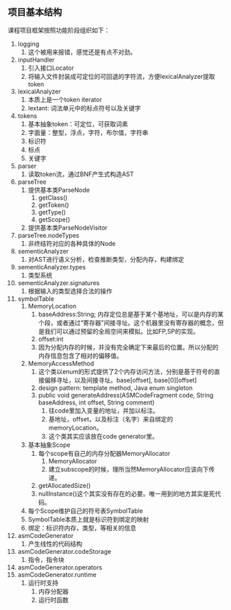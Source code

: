 ## 项目基本结构
课程项目框架按照功能阶段组织如下：

1. logging
    1. 这个被用来报错，感觉还是有点不对劲。
2. inputHandler
    1. 引入接口Locator
    2. 将输入文件封装成可定位的可回退的字符流，方便lexicalAnalyzer提取token
3. lexicalAnalyzer
    1. 本质上是一个token iterator
    2. lextant: 词法单元中的标点符号以及关键字
4. tokens
    1. 基本抽象token：可定位，可获取词素
    2. 字面量：整型，浮点，字符，布尔值，字符串
    3. 标识符
    4. 标点
    5. 关键字
5. parser
    1. 读取token流，通过BNF产生式构造AST
6. parseTree
    1. 提供基本类ParseNode
       1. getClass()
       2. getToken()
       3. getType()
       4. getScope()
    2. 提供基本类ParseNodeVisitor
7. parseTree.nodeTypes
    1. 非终结符对应的各种具体的Node
8.  sementicAnalyzer
    1.  对AST进行语义分析，检查推断类型，分配内存，构建绑定
9.  sementicAnalyzer.types
    1.  类型系统
10. sementicAnalyzer.signatures
    1.  根据输入的类型选择合法的操作
11. symbolTable
    1.  MemoryLocation
        1.  baseAddress:String; 内存定位总是基于某个基地址，可以是内存的某个段，或者通过“寄存器”间接寻址。这个机器里没有寄存器的概念，但是我们可以通过预留的全局空间来模拟。比如FP,SP的实现。
        2.  offset:int
        3.  因为分配内存的时候，并没有完全确定下来最后的位置。所以分配的内存信息包含了相对的偏移值。
    2.  MemoryAccessMethod
        1.  这个类以enum的形式提供了2个内存访问方法，分别是基于符号的直接偏移寻址，以及间接寻址。base[offset], base[0][offset]
        2.  design pattern: template method, Java enum singleton
        3.  public void generateAddress(ASMCodeFragment code, String baseAddress, int offset, String comment)
            1.  往code里加入变量的地址，并加以标注。
            2.  基地址，offset，以及标注（名字）来自绑定的memoryLocation。
            3.  这个类其实应该放在code generator里。
    3.  基本抽象Scope
        1.   每个scope有自己的内存分配器MemoryAllocator
             1.   MemoryAllocator
             2.   建立subscope的时候，理所当然MemoryAllocator应该向下传递。
        2.  getAllocatedSize()
        3.  nullInstance()这个其实没有存在的必要。唯一用到的地方其实是死代码。
    4.  每个Scope维护自己的符号表SymbolTable
    5.  SymbolTable本质上就是标识符到绑定的映射
    6.  绑定：标识符内存，类型，等相关的信息
12. asmCodeGenerator
    1.  产生线性的代码结构
13. asmCodeGenerator.codeStorage
    1.  指令，指令块
14. asmCodeGenerator.operators
15. asmCodeGenerator.runtime
    1.  运行时支持
        1.  内存分配器
        2.  运行时函数
